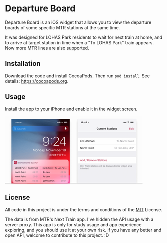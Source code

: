 # Departure Board

Departure Board is an iOS widget that allows you to view the departure boards of some specific MTR stations at the same time.

It was designed for LOHAS Park residents to wait for next train at home, and to arrive at target station in time when a "To LOHAS Park" train appears. Now more MTR lines are also supported.

## Installation

Download the code and install CocoaPods. Then run `pod install`. See details: <https://cocoapods.org>.

## Usage

Install the app to your iPhone and enable it in the widget screen.

<img width="440" alt="Departure Board" src="https://raw.githubusercontent.com/catjia1011/DepartureBoard/master/preview.png"/>

## License
All code in this project is under the terms and conditions of the [MIT](https://choosealicense.com/licenses/mit/) License.

The data is from MTR's Next Train app. I've hidden the API usage with a server proxy. This app is only for study usage and app experience exploring, and you should use it at your own risk. If you have any better and open API, welcome to contribute to this project. :D
